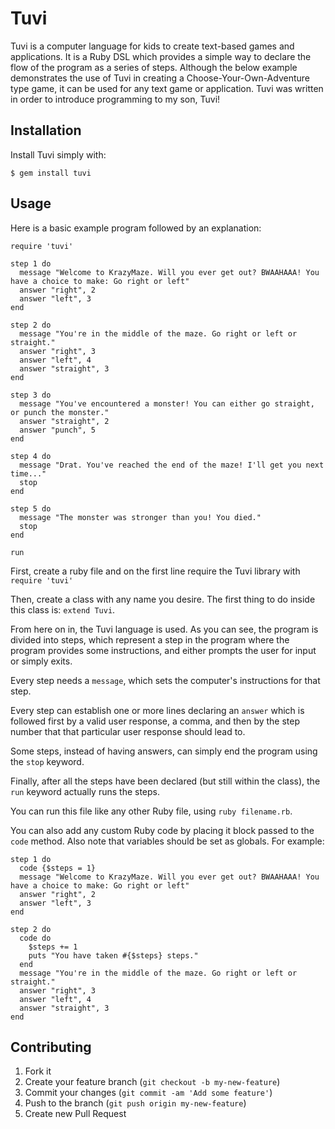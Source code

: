 # Tuvi

Tuvi is a computer language for kids to create text-based games and applications. It is a Ruby DSL which provides a simple way to declare the flow of the program as a series of steps. Although the below example demonstrates the use of Tuvi in creating a Choose-Your-Own-Adventure type game, it can be used for any text game or application. Tuvi was written in order to introduce programming to my son, Tuvi!

## Installation

Install Tuvi simply with:

    $ gem install tuvi

## Usage

Here is a basic example program followed by an explanation:

    require 'tuvi'

    step 1 do
      message "Welcome to KrazyMaze. Will you ever get out? BWAAHAAA! You have a choice to make: Go right or left"
      answer "right", 2
      answer "left", 3
    end

    step 2 do
      message "You're in the middle of the maze. Go right or left or straight."
      answer "right", 3
      answer "left", 4
      answer "straight", 3
    end

    step 3 do
      message "You've encountered a monster! You can either go straight, or punch the monster."
      answer "straight", 2
      answer "punch", 5
    end

    step 4 do
      message "Drat. You've reached the end of the maze! I'll get you next time..."
      stop
    end

    step 5 do
      message "The monster was stronger than you! You died."
      stop
    end

    run


First, create a ruby file and on the first line require the Tuvi library with `require 'tuvi'`

Then, create a class with any name you desire. The first thing to do inside this class is: `extend Tuvi`.

From here on in, the Tuvi language is used. As you can see, the program is divided into steps, which represent a step in the program where the program provides some instructions, and either prompts the user for input or simply exits.

Every step needs a `message`, which sets the computer's instructions for that step.

Every step can establish one or more lines declaring an `answer` which is followed first by a valid user response, a comma, and then by the step number that that particular user response should lead to.

Some steps, instead of having answers, can simply end the program using the `stop` keyword.

Finally, after all the steps have been declared (but still within the class), the `run` keyword actually runs the steps.

You can run this file like any other Ruby file, using `ruby filename.rb`.

You can also add any custom Ruby code by placing it block passed to the `code` method. Also note that variables should be set as globals. For example:

    step 1 do
      code {$steps = 1}
      message "Welcome to KrazyMaze. Will you ever get out? BWAAHAAA! You have a choice to make: Go right or left"
      answer "right", 2
      answer "left", 3
    end

    step 2 do
      code do
        $steps += 1
        puts "You have taken #{$steps} steps."
      end
      message "You're in the middle of the maze. Go right or left or straight."
      answer "right", 3
      answer "left", 4
      answer "straight", 3
    end


## Contributing

1. Fork it
2. Create your feature branch (`git checkout -b my-new-feature`)
3. Commit your changes (`git commit -am 'Add some feature'`)
4. Push to the branch (`git push origin my-new-feature`)
5. Create new Pull Request
